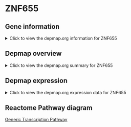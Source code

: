 <h1>ZNF655</h1>

<h2>Gene information</h2>
<details>
  <summary>Click to view the depmap.org information for ZNF655</summary>
  <iframe src="https://depmap.org/portal/gene/ZNF655?tab=about" style="border:none;width:100%;height:800px"></iframe>
</details>

<h2>Depmap overview</h2>
<details>
  <summary>Click to view the depmap.org summary for ZNF655</summary>
  <iframe src="https://depmap.org/portal/gene/ZNF655?tab=overview" style="border:none;width:100%;height:800px"></iframe>
</details>

<h2>Depmap expression</h2>
<details>
  <summary>Click to view the depmap.org expression data for ZNF655</summary>
  <iframe src="https://depmap.org/portal/gene/ZNF655?tab=characterization" style="border:none;width:100%;height:800px"></iframe>
</details>



<h2>Reactome Pathway diagram</h2>
<a href="https://reactome.org/PathwayBrowser/#/R-HSA-212436">Generic Transcription Pathway</a>



